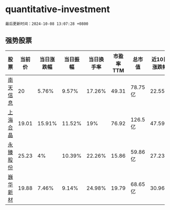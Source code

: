 # quantitative-investment

`最后更新时间：2024-10-08 13:07:28 +0800`

## 强势股票

|股票|当前价|当日涨跌幅|当日振幅|当日换手率|市盈率TTM|总市值|近10日涨跌幅|
|----|----|----|----|----|----|----|----|
|[南天信息](https://xueqiu.com/S/SZ000948)|20|5.76%|9.57%|17.26%|49.31|78.75亿|22.55%|
|[上海合晶](https://xueqiu.com/S/SH688584)|19.01|15.91%|11.52%|19%|76.92|126.5亿|47.59%|
|[永臻股份](https://xueqiu.com/S/SH603381)|25.23|4%|10.39%|22.26%|15.86|59.86亿|27.23%|
|[巍华新材](https://xueqiu.com/S/SH603310)|19.88|7.46%|9.14%|24.98%|19.79|68.65亿|30.96%|
